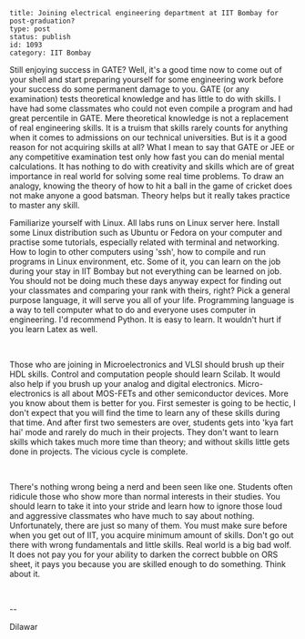 ~~~~ 
title: Joining electrical engineering department at IIT Bombay for post-graduation?
type: post
status: publish
id: 1093
category: IIT Bombay
~~~~

Still enjoying success in GATE? Well, it's a good time now to come out
of your shell and start preparing yourself for some engineering work
before your success do some permanent damage to you. GATE (or any
examination) tests theoretical knowledge and has little to do with
skills. I have had some classmates who could not even compile a program
and had great percentile in GATE. Mere theoretical knowledge is not a
replacement of real engineering skills. It is a truism that skills
rarely counts for anything when it comes to admissions on our technical
universities. But is it a good reason for not acquiring skills at all?
What I mean to say that GATE or JEE or any competitive examination test
only how fast you can do menial mental calculations. It has nothing to
do with creativity and skills which are of great importance in real
world for solving some real time problems. To draw an analogy, knowing
the theory of how to hit a ball in the game of cricket does not make
anyone a good batsman. Theory helps but it really takes practice to
master any skill.

Familiarize yourself with Linux. All labs runs on Linux server here.
Install some Linux distribution such as Ubuntu or Fedora on your
computer and practise some tutorials, especially related with terminal
and networking. How to login to other computers using 'ssh', how to
compile and run programs in Linux environment, etc. Some of it, you can
learn on the job during your stay in IIT Bombay but not everything can
be learned on job. You should not be doing much these days anyway expect
for finding out your classmates and comparing your rank with theirs,
right? Pick a general purpose language, it will serve you all of your
life. Programming language is a way to tell computer what to do and
everyone uses computer in engineering. I'd recommend Python. It is easy
to learn. It wouldn't hurt if you learn Latex as well. 

 

Those who are joining in Microelectronics and VLSI should brush up their
HDL skills. Control and computation people should learn Scilab. It would
also help if you brush up your analog and digital electronics.
Micro-electronics is all about MOS-FETs and other semiconductor devices.
More you know about them is better for you. First semester is going to
be hectic, I don't expect that you will find the time to learn any of
these skills during that time. And after first two semesters are over,
students gets into 'kya fart hai' mode and rarely do much in their
projects. They don't want to learn skills which takes much more time
than theory; and without skills little gets done in projects. The
vicious cycle is complete. 

 

There's nothing wrong being a nerd and been seen like one. Students
often ridicule those who show more than normal interests in their
studies. You should learn to take it into your stride and learn how to
ignore those loud and aggressive classmates who have much to say about
nothing. Unfortunately, there are just so many of them. You must make
sure before when you get out of IIT, you acquire minimum amount of
skills. Don't go out there with wrong fundamentals and little skills.
Real world is a big bad wolf. It does not pay you for your ability to
darken the correct bubble on ORS sheet, it pays you because you are
skilled enough to do something. Think about it. 

 

-- 

Dilawar

